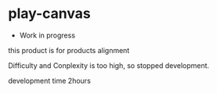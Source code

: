 # play-canvas

* Work in progress 

this product is for products alignment

Difficulty and Conplexity is too high, so stopped development.

development time 2hours
